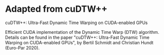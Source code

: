 # Adapted from cuDTW++
cuDTW++: Ultra-Fast Dynamic Time Warping on CUDA-enabled GPUs

Efficient CUDA implementation of the Dynamic Time Warp (DTW) algorithm. Details can be found in the paper "cuDTW++: Ultra-Fast Dynamic Time Warping on CUDA-enabled GPUs", by Bertil Schmidt and Christian Hundt (Euro-Par 2020).

